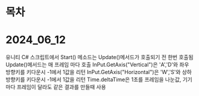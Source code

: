 # 목차

# 2024_06_12
유니티 C# 스크립트에서 Start() 메소드는 Update()메서드가 호출되기 전 한번 호출됨 Update()메서드는 매 프레임 마다 호출
InPut.GetAxis("Vertical")은 'A','D'와 좌우 방향키를 키다운시 -1에서 1값을 리턴
InPut.GetAxis("Horizontal")은 'W','S'와 상하 방향키를 키다운시 -1에서 1값을 리턴
Time.deltaTime은 1초를 프레임을 나눈값, 기기마다 프레임이 달라도 같은 결과를 만들때 사용


